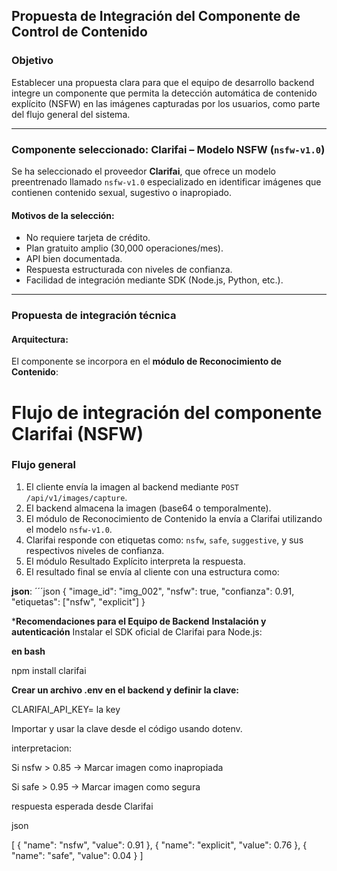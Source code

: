   
## Propuesta de Integración del Componente de Control de Contenido

### Objetivo

Establecer una propuesta clara para que el equipo de desarrollo backend integre un componente que permita la detección automática de contenido explícito (NSFW) en las imágenes capturadas por los usuarios, como parte del flujo general del sistema.

---

### Componente seleccionado: Clarifai – Modelo NSFW (`nsfw-v1.0`)

Se ha seleccionado el proveedor **Clarifai**, que ofrece un modelo preentrenado llamado `nsfw-v1.0` especializado en identificar imágenes que contienen contenido sexual, sugestivo o inapropiado.

#### Motivos de la selección:
- No requiere tarjeta de crédito.
- Plan gratuito amplio (30,000 operaciones/mes).
- API bien documentada.
- Respuesta estructurada con niveles de confianza.
- Facilidad de integración mediante SDK (Node.js, Python, etc.).

---

### Propuesta de integración técnica

#### Arquitectura:

El componente se incorpora en el **módulo de Reconocimiento de Contenido**:
# Flujo de integración del componente Clarifai (NSFW)


### Flujo general

1. El cliente envía la imagen al backend mediante `POST /api/v1/images/capture`.
2. El backend almacena la imagen (base64 o temporalmente).
3. El módulo de Reconocimiento de Contenido la envía a Clarifai utilizando el modelo `nsfw-v1.0`.
4. Clarifai responde con etiquetas como: `nsfw`, `safe`, `suggestive`, y sus respectivos niveles de confianza.
5. El módulo Resultado Explícito interpreta la respuesta.
6. El resultado final se envía al cliente con una estructura como:

**json**:
´´´json
{
  "image_id": "img_002",
  "nsfw": true,
  "confianza": 0.91,
  "etiquetas": ["nsfw", "explicit"]
}

***Recomendaciones para el Equipo de Backend**
**Instalación y autenticación**
Instalar el SDK oficial de Clarifai para Node.js:

**en bash**

npm install clarifai

**Crear un archivo .env en el backend y definir la clave:**


CLARIFAI_API_KEY= la key 


Importar y usar la clave desde el código usando dotenv.

interpretacion:

Si nsfw > 0.85 → Marcar imagen como inapropiada

Si safe > 0.95 → Marcar imagen como segura



respuesta esperada desde Clarifai

json

[
  { "name": "nsfw", "value": 0.91 },
  { "name": "explicit", "value": 0.76 },
  { "name": "safe", "value": 0.04 }
]


